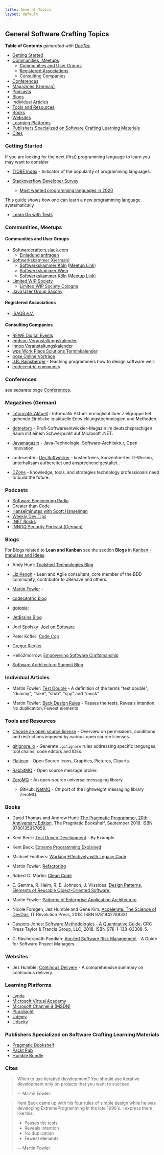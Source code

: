 ```yaml
---
title: General Topics
layout: default
---
```


## General Software Crafting Topics

<!-- START doctoc generated TOC please keep comment here to allow auto update -->
<!-- DON'T EDIT THIS SECTION, INSTEAD RE-RUN doctoc TO UPDATE -->
**Table of Contents**  *generated with [DocToc](https://github.com/thlorenz/doctoc)*

- [Getting Started](#getting-started)
- [Communities, Meetups](#communities-meetups)
  - [Communities and User Groups](#communities-and-user-groups)
  - [Registered Associations](#registered-associations)
  - [Consulting Companies](#consulting-companies)
- [Conferences](#conferences)
- [Magazines (German)](#magazines-german)
- [Podcasts](#podcasts)
- [Blogs](#blogs)
- [Individual Articles](#individual-articles)
- [Tools and Resources](#tools-and-resources)
- [Books](#books)
- [Websites](#websites)
- [Learning Platforms](#learning-platforms)
- [Publishers Specialized on Software Crafting Learning Materials](#publishers-specialized-on-software-crafting-learning-materials)
- [Cites](#cites)

<!-- END doctoc generated TOC please keep comment here to allow auto update -->

### Getting Started

If you are looking for the next (first) programming language to learn you may want to consider

- [TIOBE Index](https://www.tiobe.com/tiobe-index/) - Indicator of the popularity of programming languages.

- [Stackoverflow Developer Survey](https://insights.stackoverflow.com/survey/)
  - [Most wanted programming languages in 2020](https://insights.stackoverflow.com/survey/2020#technology-most-loved-dreaded-and-wanted-languages-wanted)

This guide shows how one can learn a new programming language systematically

- [Learn Go with Tests](https://github.com/quii/learn-go-with-tests)

### Communities, Meetups

#### Communities and User Groups

- [Softwarecrafters.slack.com](https://softwarecrafters.slack.com/)
  - [Einladung anfragen](http://slack.softwarecraftsmanship.org/)
- [Softwerkskammer (German)](https://www.softwerkskammer.org/)
  - [Softwerkskammer Köln](https://www.softwerkskammer.org/groups/cologne) ([Meetup Link](https://www.meetup.com/de-DE/Softwerkskammer-Koln/))
  - [Softwerkskammer Wien](https://www.softwerkskammer.org/groups/wien)
  - [Softwerkskammer Köln](https://www.softwerkskammer.org/groups/chemnitz) ([Meetup Link](https://www.meetup.com/de-DE/Softwerkskammer-Chemnitz/))
- [Limited WIP Society](https://www.limitedwip.org/)
  - [Limited WIP Society Cologne](https://lwscologne.wordpress.com/)
- [Java User Group Saxony](https://jugsaxony.org/)

#### Registered Associations

- [iSAQB e.V.](https://www.facebook.com/iSAQB.org)

#### Consulting Companies

- [REWE Digital Events](https://www.meetup.com/REWE-Digital-Events-Cologne/events/)
- [embarc Veranstaltungskalender](https://blog.embarc.de/termin/)
- [innoq Veranstaltungskalender](https://www.innoq.com/de/upcoming/)
- [wps Work Place Solutions Terminkalender](https://www.wps.de/category/aktuelles_events/termine/)
- [oose Online Vorträge](https://www.oose.de/online-vortraege/)
- [J.B. Rainsberger](https://www.jbrains.ca/) - teaching programmers how to design software well. 
- [codecentric community](https://www.codecentric.de/aktuelles/community)

### Conferences

see separate page [Conferences](conferences.html).

### Magazines (German)

- [Informatik Aktuell](https://www.informatik-aktuell.de/index.php) - Informatik Aktuell ermöglicht ihrer Zielgruppe tief gehende Einblicke in aktuelle Entwicklungstechnologien und Methoden.

- [dotnetpro](https://www.dotnetpro.de/) - Profi-Softwareentwickler-Magazin im deutschsprachigen Raum mit einem Schwerpunkt auf Microsoft .NET.

- [Javamagazin](https://kiosk.entwickler.de/java-magazin/) - Java-Technologie, Software-Architektur, Open Innovation.

- codecentric: [Der Softwerker](https://www.codecentric.de/wissen/softwerker) - kostenfreies, konzentriertes IT-Wissen, unterhaltsam aufbereitet und ansprechend gestaltet..

- [DZone](https://dzone.com) - knowledge, tools, and strategies technology professionals need to build the future.

### Podcasts

- [Software Engineering Radio](https://www.se-radio.net/category/episodes/)
- [Greater than Code](https://www.greaterthancode.com/)
- [Hanselminutes with Scott Hanselman](https://www.hanselminutes.com/)
- [Weekly Dev Tips](https://www.weeklydevtips.com/)
- [.NET Rocks](https://dotnetrocks.com/)
- [INNOQ Security Podcast (German)](https://www.innoq.com/en/security-podcast/)

### Blogs

For Blogs related to **Lean and Kanban** see the section **Blogs** in [Kanban - Impulses and Ideas](kanban.html).

- Andy Hunt: [Toolshed Technologies Blog](https://toolshed.com/posts.html)

- [Liz Keogh](https://lizkeogh.com) - Lean and Agile consultant, core member of the BDD community, contributor to JBehave and others.

- [Martin Fowler](https://martinfowler.com/bliki/BeckDesignRules.html) - 

- [codecentric blog](https://blog.codecentric.de/)

- [gotopia;](https://gotopia.tech/articles)

- [JetBrains Blog](https://blog.jetbrains.com/)

- Joel Spolsky: [Joel on Software](http://www.joelonsoftware.com/)

- Peter Kofler: [Code Cop](http://blog.code-cop.org/)

- [Gregor Riegler](http://gregorriegler.com/blog)

- Hello2morrow: [Empowering Software Craftsmanship](http://blog.hello2morrow.com/)

- [Software Architecture Summit Blog](https://software-architecture-summit.de/blog/)

### Individual Articles

- Martin Fowler: [Test Double](https://martinfowler.com/bliki/TestDouble.html) - A definition of the terms "test double", "dummy", "fake", "stub", "spy" and "mock"

- Martin Fowler: [Beck Design Rules](https://martinfowler.com/bliki/BeckDesignRules.html) - Passes the tests, Reveals intention, No duplication, Fewest elements

### Tools and Resources

- [Choose an open source license](https://choosealicense.com/) - Overview on permissions, conditions and restrictions imposed by various open source licenses.

- [gitignore.io](https://gitignore.io/) - Generate `.gitignore` rules addressing specific languages, tool chains, code editors and IDEs.

- [Flaticon](https://www.flaticon.com) - Open Source Icons, Graphics, Pictures, Cliparts.

- [RabbitMQ](https://www.rabbitmq.com/) - Open source message broker.

- [ZeroMQ](https://zeromq.org/) - An open-source universal messaging library.
  - GitHub: [NetMQ](https://github.com/zeromq/netmq) - C# port of the lightweight messaging library ZeroMQ.

### Books

- David Thomas and Andrew Hunt: [The Pragmatic Programmer, 20th Anniversary Edition](https://pragprog.com/titles/tpp20/the-pragmatic-programmer-20th-anniversary-edition/), The Pragmatic Bookshelf, September 2019. ISBN 9780135957059.

- Kent Beck: [Test Driven Development](https://www.oreilly.com/library/view/test-driven-development/0321146530/) - By Example.

- Kent Beck: [Extreme Programming Explained](https://www.oreilly.com/library/view/extreme-programming-explained/0321278658/)

- Michael Feathers: [Working Effectively with Legacy Code](https://www.oreilly.com/library/view/working-effectively-with/0131177052/)

- Martin Fowler: [Refactoring](https://martinfowler.com/books/refactoring.html)

- Robert C. Martin: [Clean Code](https://www.oreilly.com/library/view/clean-code-a/9780136083238/)

-  E. Gamma, R. Helm, R. E. Johnson, J. Vlissides: [Design Patterns. Elements of Reusable Object-Oriented Software.](https://dl.acm.org/doi/book/10.5555/186897)

- Martin Fowler: [Patterns of Enterprise Application Architecture](https://dl.acm.org/doi/10.5555/579257)

- Nicole Forsgen, Jez Humble and Gene Kim: [Accelerate: The Science of DevOps](https://itrevolution.com/book/accelerate/), IT Revolution Press, 2018. ISBN 9781942788331.

- Caspers Jones: [Software Methodologies - A Quantitative Guide](https://www.routledge.com/Software-Methodologies-A-Quantitative-Guide/Jones/p/book/9781138033085), CRC Press Taylor & Francis Group, LLC, 2018. ISBN 978-1-138-03308-5.

- C. Ravindranath Pandian: [Applied Software Risk Management](https://doi.org/10.1201/9780849305313) - A Guide for Software Project Managers.

### Websites

- Jez Humble: [Continous Delivery](https://continuousdelivery.com) - A comprehensive summary on continuous delivery.

### Learning Platforms

- [Lynda](https://www.lynda.com)
- [Microsoft Virtual Academy](https://mva.microsoft.com/)
- [Microsoft Channel 9 (MSDN)](https://channel9.msdn.com/)
- [Pluralsight](https://www.pluralsight.com)
- [Udemy](https://www.udemy.com)
- [Udacity](https://www.udacity.com)

### Publishers Specialized on Software Crafting Learning Materials

- [Pragmatic Bookshelf](https://pragprog.com)
- [Packt Pub](https://www.packtpub.com)
- [Humble Bundle](https://www.humblebundle.com)

### Cites

> When to use iterative development? You should use iterative development only on projects that you want to succeed.
>
> -- Martin Fowler.

> Kent Beck came up with his four rules of simple design while he was developing ExtremeProgramming in the late 1990's. I express them like this:
> 
> - Passes the tests
> - Reveals intention
> - No duplication
> - Fewest elements
>
> -- Martin Fowler